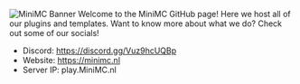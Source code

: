 ![MiniMC Banner](https://minimc.nl/i/banner.png)
Welcome to the MiniMC GitHub page! Here we host all of our plugins and templates. Want to know more about what we do? Check out some of our socials! 

- Discord: https://discord.gg/Vuz9hcUQBp
- Website: https://minimc.nl
- Server IP: play.MiniMC.nl
